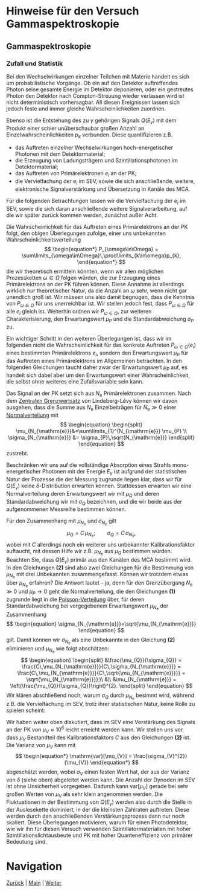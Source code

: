 # Hinweise für den Versuch Gammaspektroskopie

## Gammaspektroskopie

### Zufall und Statistik

Bei den Wechselwirkungen einzelner Teilchen mit Materie handelt es sich um probabilistische Vorgänge. Ob ein auf den Detektor auftreffendes Photon seine gesamte Energie im Detektor deponieren, oder ein gestreutes Photon den Detektor nach Compton-Streuung wieder verlassen wird ist nicht deterministisch vorhersagbar. All diesen Ereignissen lassen sich jedoch feste und immer gleiche Wahrscheinlichkeiten zuordnen.

Ebenso ist die Entstehung des zu $\gamma$ gehörigen Signals $Q(E_{\gamma})$ mit dem Produkt einer schier unüberschaubar großen Anzahl an Einzelwahrscheinlichkeiten $p_{k}$ verbunden. Diese quantifizieren z.B.

- das Auftreten einzelner Wechselwirkungen hoch-energetischer Photonen mit dem Detektormaterial; 
- die Erzeugung von Ladungsträgern und Szintillationsphotonen im Detektormaterial; 
- das Auftreten von Primärelektronen $e_{i}$ an der PK; 
- die Vervielfachung der $e_{i}$ im SEV, sowie die sich anschließende, weitere, elektronische Signalverstärkung und Übersetzung in Kanäle des MCA. 

Für die folgenden Betrachtungen lassen wir die Vervielfachung der $e_{i}$ im SEV, sowie die sich daran anschließende weitere Signalverarbeitung, auf die wir später zurück kommen werden, zunächst außer Acht.

Die Wahrscheinlichkeit für das Auftreten eines Primärelektrons an der PK folgt, den obigen Überlegungen zufolge, einer uns unbekannten Wahrscheinlichkeitsverteilung 
$$
\begin{equation*}
P_{\omega\in\Omega} = \sum\limits_{\omega\in\Omega}\,\prod\limits_{k\in\omega}p_{k},
\end{equation*}
$$
die wir theoretisch ermitteln könnten, wenn wir allen möglichen Prozessketten $\omega\in\Omega$ folgen würden, die zur Erzeugung eines Primärelektrons an der PK führen können. Diese Annahme ist allerdings wirklich nur theoretischer Natur, da die Anzahl an $\omega$ sehr, wenn nicht gar unendlich groß ist. Wir müssen uns also damit begnügen, dass die Kenntnis von $P_{\omega\in\Omega}$ für uns unerreichbar ist. Wir stellen jedoch fest, dass $P_{\omega\in\Omega}$ für alle $e_{i}$ gleich ist. Weiterhin ordnen wir $P_{\omega\in\Omega}$, zur weiteren Charakterisierung, den Erwartungswert $\mu_{P}$ und die Standardabweichung $\sigma_{P}$ zu. 

Ein wichtiger Schritt in den weiteren Überlegungen ist, dass wir im folgenden nicht die Wahrscheinlichkeit für das konkrete Auftreten $P_{\omega\in\Omega}(e_{i})$ eines bestimmten Primärelektrons $e_{i}$, sondern den Erwartungswert $\mu_{P}$ für das Auftreten eines Primärelektrons im Allgemeinen betrachten. In den folgenden Gleichungen taucht daher zwar der Erwartungswert $\mu_{P}$ auf, es handelt sich dabei aber um den Erwartungswert einer Wahrscheinlichkeit, die selbst ohne weiteres eine Zufallsvariable sein kann.

Das Signal an der PK setzt sich aus $N_{\mathrm{e}}$ Primärelektronen zusammen. Nach dem [Zentralen Grenzwertsatz](https://de.wikipedia.org/wiki/Zentraler_Grenzwertsatz) von Lindeberg-Lévy können wir davon ausgehen, dass die Summe aus $N_{\mathrm{e}}$ Einzelbeiträgen für $N_{\mathrm{e}}\gg0$ einer [Normalverteilung](https://de.wikipedia.org/wiki/Normalverteilung) mit
$$
\begin{equation}
\begin{split}
\mu_{N_{\mathrm{e}}}&=\sum\limits_{1}^{N_{\mathrm{e}}} \mu_{P} \\
\sigma_{N_{\mathrm{e}}} &= \sigma_{P}\,\sqrt{N_{\mathrm{e}}}
\end{split}
\end{equation}
$$
zustrebt. 

Beschränken wir uns auf die vollständige Absorption eines Strahls mono-energetischer Photonen mit der Energie $E_{\gamma}$ ist aufgrund der statistischen Natur der Prozesse die der Messung zugrunde liegen klar, dass wir für $Q(E_{\gamma})$ keine $\delta$-Distribution erwarten können. Stattdessen erwarten wir eine Normalverteilung deren Erwartungswert wir mit $\mu_{Q}$ und deren Standardabweichung wir mit $\sigma_{Q}$ bezeichnen, und die wir beide aus der aufgenommenen Messreihe bestimmen können. 

Für den Zusammenhang mit $\mu_{N_{\mathrm{e}}}$ und $\sigma_{N_{\mathrm{e}}}$ gilt
$$
\begin{equation}
\mu_{Q}=C\,\mu_{N_{\mathrm{e}}}; \qquad \sigma_{Q} = C\,\sigma_{N_{\mathrm{e}}},
\end{equation}
$$
wobei mit $C$ allerdings noch ein weiterer uns unbekannter Kalibrationsfaktor auftaucht, mit dessen Hilfe wir z.B. $\mu_{N_{\mathrm{e}}}$ aus $\mu_{Q}$ bestimmen würden. Beachten Sie, dass $Q(E_{\gamma})$ primär aus den Kanälen des MCA bestimmt wird. In den Gleichungen **(2)** sind also zwei Gleichungen für die Bestimmung von $\mu_{N_{\mathrm{e}}}$ mit drei Unbekannten zusammengefasst. Können wir trotzdem etwas über $\mu_{N_{\mathrm{e}}}$ erfahren? Die Antwort lautet – ja, denn für den Grenzübergang $N_{\mathrm{e}}\gg0$ und $\mu_{P}\to0$ geht die Normalverteilung, die den Gleichungen **(1)** zugrunde liegt in die [Poisson-Verteilung](https://de.wikipedia.org/wiki/Poisson-Verteilung) über, für deren Standardabweichung bei vorgegebenem Erwartungswert $\mu_{N_{\mathrm{e}}}$ der Zusammenhang 
$$
\begin{equation}
\sigma_{N_{\mathrm{e}}}=\sqrt{\mu_{N_{\mathrm{e}}}}
\end{equation}
$$
gilt. Damit können wir $\sigma_{N_{\mathrm{e}}}$ als eine Unbekannte in den Gleichung **(2)** eliminieren und $\mu_{N_{\mathrm{e}}}$ wie folgt abschätzen:
$$
\begin{equation}
\begin{split}
&\frac{\mu_{Q}}{\sigma_{Q}} = \frac{C\,\mu_{N_{\mathrm{e}}}}{C\,\sigma_{N_{\mathrm{e}}}} = \frac{C\,\mu_{N_{\mathrm{e}}}}{C\,\sqrt{\mu_{N_{\mathrm{e}}}}} = \sqrt{\mu_{N_{\mathrm{e}}}};\\
&\\
&\mu_{N_{\mathrm{e}}} = \left(\frac{\mu_{Q}}{\sigma_{Q}}\right)^{2}.
\end{split}
\end{equation}
$$
Wir klären abschließend noch, warum $\sigma_{Q}$ durch $\mu_{N_{\mathrm{e}}}$ besimmt wird, während z.B. die Vervielfachung im SEV, trotz ihrer statistischen Natur, keine Rolle zu spielen scheint: 

Wir haben weiter oben diskutiert, dass im SEV eine Verstärkung des Signals an der PK von $\mu_{V}\approx10^{6}$ leicht erreicht werden kann. Wir stellen uns vor, dass $\mu_{V}$ Bestandteil des Kalibrationsfaktors $C$ aus den Gleichungen **(2)** ist. Die Varianz von $\mu_{V}$ kann mit 
$$
\begin{equation*}
\mathrm{var}[\mu_{V}] = \frac{\sigma_{V}^{2}}{\mu_{V}}
\end{equation*}
$$
abgeschätzt werden, wobei $\sigma_{V}$ einen festen Wert hat, der aus der Varianz von $\delta$ (siehe oben) abgeleitet werden kann. Die Anzahl der Dynoden im SEV ist ohne Unsicherheit vorgegeben. Dadurch kann $\mathrm{var}[\mu_{V}]$ gerade bei sehr großen Werten von $\mu_{V}$ als sehr klein angenommen werden. Die Fluktuationen in der Bestimmung von $Q(E_{\gamma})$ werden also durch die Stelle in der Auslesekette dominiert, in der die kleinsten Zählraten auftreten. Diese werden durch den anschließenden Verstärkungsprozess dann nur noch skaliert. Diese Überlegungen motivieren, warum für einen Photodetektor, wie wir ihn für diesen Versuch verwenden Szintillatormaterialien mit hoher Szintillationslichtausbeute und PK mit hoher Quanteneffizienz von primärer Bedeutung sind. 

# Navigation

[Zurück](https://gitlab.kit.edu/kit/etp-lehre/p2-praktikum/students/-/tree/main/Gammaspektroskopie/doc/Hinweise-Gammaspektroskopie-a.md) | [Main](https://gitlab.kit.edu/kit/etp-lehre/p2-praktikum/students/-/tree/main/Gammaspektroskopie) | [Weiter](https://gitlab.kit.edu/kit/etp-lehre/p2-praktikum/students/-/tree/main/Gammaspektroskopie/doc/Hinweise-Gammaspektroskopie-c.md)

